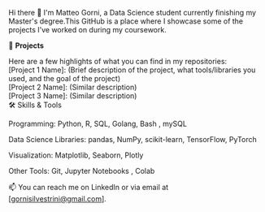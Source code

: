Hi there 👋
I'm Matteo Gorni, a Data Science student currently finishing my Master's degree.This GitHub is a place where I showcase some of the projects I’ve worked on during my coursework.

🔬 **Projects**

Here are a few highlights of what you can find in my repositories:  
[Project 1 Name]: (Brief description of the project, what tools/libraries you used, and the goal of the project)  
[Project 2 Name]: (Similar description)  
[Project 3 Name]: (Similar description)  
🛠 Skills & Tools

Programming: Python, R, SQL, Golang, Bash , mySQL

Data Science Libraries: pandas, NumPy, scikit-learn, TensorFlow, PyTorch 

Visualization: Matplotlib, Seaborn, Plotly  
  
Other Tools: Git, Jupyter Notebooks , Colab

📫 
You can reach me on LinkedIn or via email at [gornisilvestrini@gmail.com].

<!---
matteogorni2/matteogorni2 is a ✨ special ✨ repository because its `README.md` (this file) appears on your GitHub profile.
You can click the Preview link to take a look at your changes.
--->
